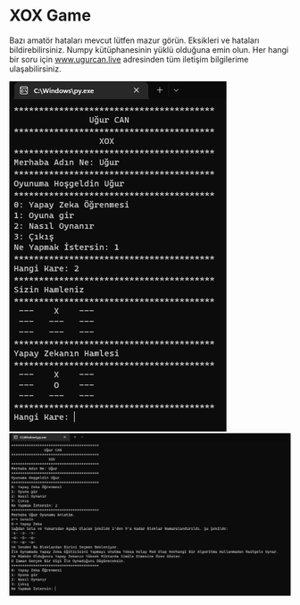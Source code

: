 # XOX Game
 
Bazı amatör hataları mevcut lütfen mazur görün. 
Eksikleri ve hataları bildirebilirsiniz.
Numpy kütüphanesinin yüklü olduğuna emin olun.
Her hangi bir soru için www.ugurcan.live adresinden tüm iletişim bilgilerime ulaşabilirsiniz.
 
![](/Screen/Screen1.png)
![](/Screen/Screen2.png)
